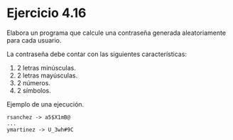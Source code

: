 # Ejercicio 4.16

Elabora un programa que calcule una contraseña generada aleatoriamente
para cada usuario.

La contraseña debe contar con las siguientes características:
1. 2 letras minúsculas.
2. 2 letras mayúsculas.
3. 2 números.
4. 2 símbolos.

Ejemplo de una ejecución.

```
rsanchez -> a5$X1mB@
...
ymartinez -> U_3wh#9C
```


